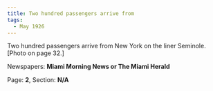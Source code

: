 ```yaml
---  
title: Two hundred passengers arrive from  
tags:  
  - May 1926  
---  
```

  
Two hundred passengers arrive from New York on the liner Seminole. [Photo on page 32.]  
  
Newspapers: **Miami Morning News or The Miami Herald**  
  
Page: **2**, Section: **N/A** 
